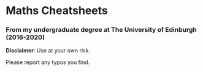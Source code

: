 # Maths Cheatsheets

### From my undergraduate degree at The University of Edinburgh (2016-2020)

**Disclaimer**: Use at your own risk.

Please report any typos you find.


